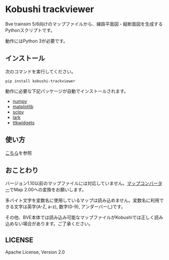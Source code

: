 # Kobushi trackviewer

Bve trainsim 5/6向けのマップファイルから、線路平面図・縦断面図を生成するPythonスクリプトです。

動作にはPython 3が必要です。

## インストール

次のコマンドを実行してください。
```
pip install kobushi-trackviewer
```

動作に必要な下記パッケージが自動でインストールされます。

* [numpy](https://numpy.org)
* [matplotlib](https://matplotlib.org)
* [scipy](https://www.scipy.org)
* [lark](https://lark-parser.readthedocs.io/en/latest/)
* [ttkwidgets](https://ttkwidgets.readthedocs.io/en/latest/)
## 使い方

[こちら](manual.md)を参照

## おことわり

バージョン1.10以前のマップファイルには対応していません。[マップコンバーター](https://bvets.net/jp/download/conv.html)でMap 2.00への変換をお願いします。

多バイト文字を変数名に使用しているマップは読み込めません。変数名に利用できる文字は英字(A-Z, a-z), 数字(0-9), アンダーバー(_)です。

その他、BVE本体では読み込み可能なマップファイルがKobushiでは正しく読み込めない場合があります。ご了承ください。

## LICENSE

Apache License, Version 2.0 
